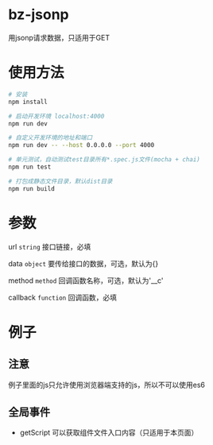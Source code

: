 # bz-jsonp

用jsonp请求数据，只适用于GET

# 使用方法

``` bash
# 安装
npm install

# 启动开发环境 localhost:4000
npm run dev

# 自定义开发环境的地址和端口
npm run dev -- --host 0.0.0.0 --port 4000

# 单元测试，自动测试test目录所有*.spec.js文件(mocha + chai)
npm run test

# 打包成静态文件目录，默认dist目录
npm run build
```

# 参数

url       `string`    接口链接，必填

data      `object`    要传给接口的数据，可选，默认为{}

method    `method`    回调函数名称，可选，默认为'__c'

callback  `function`  回调函数，必填

# 例子

## 注意

例子里面的js只允许使用浏览器端支持的js，所以不可以使用es6

## 全局事件

+ getScript 可以获取组件文件入口内容（只适用于本页面）